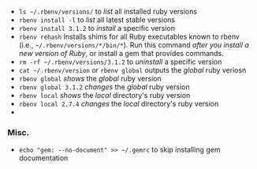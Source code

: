 - `ls ~/.rbenv/versions/` to *list* all installed ruby versions
- `rbenv install -l` to *list* all latest stable versions
- `rbenv install 3.1.2` to *install* a specific version
- `rbenv rehash` Installs shims for all Ruby executables known to rbenv (i.e., `~/.rbenv/versions/*/bin/*`). Run this command *after you install a new version of Ruby*, or install a gem that provides commands.
- `rm -rf ~/.rbenv/versions/3.1.2` to *uninstall* a specific version
- `cat ~/.rbenv/version` or `rbenv global` outputs the *global* ruby veriosn
- `rbenv global` *shows* the *global* ruby version
- `rbenv global 3.1.2` *changes* the *global* ruby version
- `rbenv local` *shows* the *local* directory's ruby version
- `rbenv local 2.7.4` *changes* the *local* directory's ruby version
- 

### Misc.
- `echo "gem: --no-document" >> ~/.gemrc` to skip installing gem documentation
